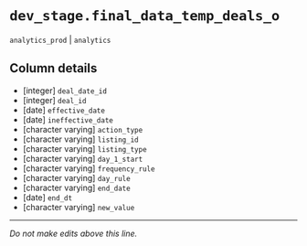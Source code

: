 # `dev_stage.final_data_temp_deals_o`
`analytics_prod` | `analytics`

## Column details
* [integer]   `deal_date_id`
* [integer]   `deal_id`
* [date]      `effective_date`
* [date]      `ineffective_date`
* [character varying] `action_type`
* [character varying] `listing_id`
* [character varying] `listing_type`
* [character varying] `day_1_start`
* [character varying] `frequency_rule`
* [character varying] `day_rule`
* [character varying] `end_date`
* [date]      `end_dt`
* [character varying] `new_value`

-------------------------------------------------------------------------------
*Do not make edits above this line.*

